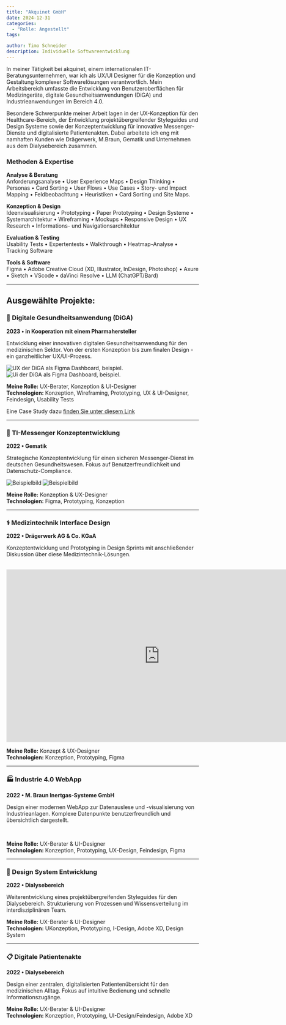 ```yaml
---
title: "Akquinet GmbH"
date: 2024-12-31
categories: 
  - "Rolle: Angestellt"
tags: 

author: Timo Schneider
description: Individuelle Softwareentwicklung
---
```


In meiner Tätigkeit bei akquinet, einem internationalen IT-Beratungsunternehmen, war ich als UX/UI Designer für die Konzeption und Gestaltung komplexer Softwarelösungen verantwortlich. Mein Arbeitsbereich umfasste die Entwicklung von Benutzeroberflächen für Medizingeräte, digitale Gesundheitsanwendungen (DiGA) und Industrieanwendungen im Bereich 4.0.

Besondere Schwerpunkte meiner Arbeit lagen in der UX-Konzeption für den Healthcare-Bereich, der Entwicklung projektübergreifender Styleguides und Design Systeme sowie der Konzeptentwicklung für innovative Messenger-Dienste und digitalisierte Patientenakten. Dabei arbeitete ich eng mit namhaften Kunden wie Drägerwerk, M.Braun, Gematik und Unternehmen aus dem Dialysebereich zusammen.

### Methoden & Expertise

**Analyse & Beratung**  
Anforderungsanalyse • User Experience Maps • Design Thinking • Personas • Card Sorting • User Flows • Use Cases • Story- und Impact Mapping • Feldbeobachtung • Heuristiken • Card Sorting und Site Maps.

**Konzeption & Design**  
Ideenvisualisierung • Prototyping • Paper Prototyping • Design Systeme • Systemarchitektur • Wireframing • Mockups • Responsive Design • UX Research • Informations- und Navigationsarchitektur

**Evaluation & Testing**  
Usability Tests • Expertentests • Walkthrough • Heatmap-Analyse • Tracking Software 

**Tools & Software**  
Figma • Adobe Creative Cloud (XD, Illustrator, InDesign, Photoshop) • Axure • Sketch • VScode • daVinci Resolve • LLM (ChatGPT/Bard)

---


## Ausgewählte Projekte:


### 🏥 Digitale Gesundheitsanwendung (DiGA)
**2023 • in Kooperation mit einem Pharmahersteller**

Entwicklung einer innovativen digitalen Gesundheitsanwendung für den medizinischen Sektor. Von der ersten Konzeption bis zum finalen Design - ein ganzheitlicher UX/UI-Prozess.

<div class="grid grid-cols-1 gap-4 md:grid-cols-2">
 <Image
    src="/projects/akquinet/images/Trainingsplan_small.png"
    alt="UX der DiGA als Figma Dashboard, beispiel."
    width={1200}
    height={600}
    class="h-[250px] w-full rounded-lg object-cover"
  />
  <Image
    src="/projects/akquinet/images/Bildschirmfoto-2024-08-27-um-10.54.06.png"
    alt="Ui der DiGA als Figma Dashboard, beispiel."
    width={1200}
    height={600}
    class="h-[250px] w-full rounded-lg object-cover"
  />
</div>

**Meine Rolle:** UX-Berater, Konzeption & UI-Designer  
**Technologien:** Konzeption, Wireframing, Prototyping, UX & UI-Designer, Feindesign, Usability Tests

Eine Case Study dazu <a href="/case-studies/akquinet/" target="_self">finden Sie unter diesem Link</a>


---


### 💬 TI-Messenger Konzeptentwicklung
**2022 • Gematik**

Strategische Konzeptentwicklung für einen sicheren Messenger-Dienst im deutschen Gesundheitswesen. Fokus auf Benutzerfreundlichkeit und Datenschutz-Compliance.

<div class="grid grid-cols-1 gap-4 md:grid-cols-2">
  <Image
    src="/projects/akquinet/images/Design_Thinking_weclapp.jpeg"
    alt="Beispielbild"
    width={1200}
    height={600}
    class="h-[250px] w-full rounded-lg object-cover"
  />
  <Image
    src="/projects/akquinet/images/Design_Thinking_weclapp2.jpeg"
    alt="Beispielbild"
    width={1200}
    height={600}
    class="h-[250px] w-full rounded-lg object-cover"
  />
</div>


**Meine Rolle:** Konzeption & UX-Designer  
**Technologien:** Figma, Prototyping, Konzeption


---


### ⚕️ Medizintechnik Interface Design
**2022 • Drägerwerk AG & Co. KGaA**

Konzeptentwicklung und Prototyping in Design Sprints mit anschließender Diskussion über diese Medizintechnik-Lösungen. 

<div class="grid grid-cols-1 gap-4 md:grid-cols-2">
  <Image
    src="/projects/akquinet/images/Bildschirmfoto-2024-09-18-um-13.40.00-1024x940.png"
    alt=""
    width={1200}
    height={600}
    class="h-[250px] w-full rounded-lg object-cover"
  />
  <Image
    src="/projects/akquinet/images/Swimlane-View_filter-1024x728.png"
    alt=""
    width={1200}
    height={600}
    class="h-[250px] w-full rounded-lg object-cover"
  />
</div>


<iframe style="border: 1px solid rgba(0, 0, 0, 0.1);" width="800" height="450" src="https://embed.figma.com/proto/doR9vNQTeQx3R58WbeGCkF/PIH_Health?page-id=0%3A1&node-id=40-6050&p=f&viewport=-2902%2C-3274%2C0.61&scaling=scale-down&content-scaling=fixed&starting-point-node-id=40%3A6050&embed-host=share" allowfullscreen></iframe>

**Meine Rolle:** Konzept & UX-Designer  
**Technologien:** Konzeption, Prototyping, Figma

---

### 🏭 Industrie 4.0 WebApp
**2022 • M. Braun Inertgas-Systeme GmbH**

Design einer modernen WebApp zur Datenauslese und -visualisierung von Industrieanlagen. Komplexe Datenpunkte benutzerfreundlich und übersichtlich dargestellt.

<div class="grid grid-cols-1 gap-4 md:grid-cols-3">
  <Image
    src="/projects/akquinet/images/Mobil Navigation.png"
    alt=""
    width={1200}
    height={600}
    class="h-[450px] w-full rounded-lg object-cover"
  />
  <Image
    src="/projects/akquinet/images/Mobil Sensors.png"
    alt=""
    width={1200}
    height={600}
    class="h-[450px] w-full rounded-lg object-cover"
  />
  <Image
    src="/projects/akquinet/images/Mobil Maintance - Kalender.png"
    alt=""
    width={1200}
    height={600}
    class="h-[450px] w-full rounded-lg object-cover"
  />  
</div>

**Meine Rolle:** UX-Berater & UI-Designer  
**Technologien:** Konzeption, Prototyping, UX-Design, Feindesign, Figma

---

### 🎨 Design System Entwicklung
**2022 • Dialysebereich**

Weiterentwicklung eines projektübergreifenden Styleguides für den Dialysebereich. Strukturierung von Prozessen und Wissensverteilung im interdisziplinären Team.

**Meine Rolle:** UX-Berater & UI-Designer  
**Technologien:** UKonzeption, Prototyping, I-Design, Adobe XD, Design System

---

### 📋 Digitale Patientenakte
**2022 • Dialysebereich**

Design einer zentralen, digitalisierten Patientenübersicht für den medizinischen Alltag. Fokus auf intuitive Bedienung und schnelle Informationszugänge.

**Meine Rolle:** UX-Berater & UI-Designer  
**Technologien:** Konzeption, Prototyping, UI-Design/Feindesign, Adobe XD

